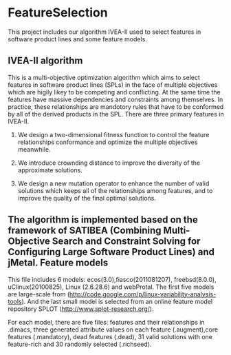# FeatureSelection

This project includes our algorithm IVEA-II used to select features in software product lines and some feature models.

IVEA-II algorithm
-----------------
This is a multi-objective optimization algorithm which aims to select features in software product lines (SPLs) in the face of multiple objectives which are higily likey to be competing and conflicting. At the same time the features have massive dependencies and constraints among themselves. In practice, these relationships are mandotory rules that have to be conformed by all of the derived products in the SPL. 
There are three primary features in IVEA-II.

1. We design a two-dimensional fitness function to control the feature relationships conformance and optimize the multiple objectives meanwhile.

1. We introduce crownding distance to improve the diversity of the approximate solutions.

1. We design a new mutation operator to enhance the number of valid solutions which keeps all of the relationships among features, and to improve the quality of the final optimal solutions.

The algorithm is implemented based on the framework of SATIBEA (Combining Multi-Objective Search and Constraint Solving for Configuring Large Software Product Lines) and jMetal.
Feature models
--------------
This file includes 6 models: ecos(3.0),fiasco(2011081207), freebsd(8.0.0), uClinux(20100825), Linux (2.6.28.6) and webProtal. The first five models are large-scale from (http://code.google.com/p/linux-variability-analysis-tools). And the last small model is selected from an online feature model repository SPLOT (http://www.splot-research.org/). 

For each model, there are five files: features and their relationships in .dimacs, three generated attribute values on each feature (.augment),core features (.mandatory), dead features (.dead), 31 valid solutions with one feature-rich and 30 randomly selected (.richseed).
